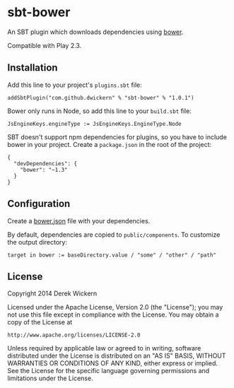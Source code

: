 # sbt-bower

An SBT plugin which downloads dependencies using [bower].

Compatible with Play 2.3.

## Installation

Add this line to your project's `plugins.sbt` file:

    addSbtPlugin("com.github.dwickern" % "sbt-bower" % "1.0.1")

Bower only runs in Node, so add this line to your `build.sbt` file:

    JsEngineKeys.engineType := JsEngineKeys.EngineType.Node

SBT doesn't support npm dependencies for plugins, so you have to include bower in your project. Create a `package.json` in the root of the project:

    {
      "devDependencies": {
        "bower": "~1.3"
      }
    }

## Configuration

Create a [bower.json] file with your dependencies.

By default, dependencies are copied to `public/components`. To customize the output directory:

    target in bower := baseDirectory.value / "some" / "other" / "path"

[bower]: http://bower.io/
[bower.json]: http://bower.io/docs/creating-packages/


## License

Copyright 2014 Derek Wickern

Licensed under the Apache License, Version 2.0 (the "License");
you may not use this file except in compliance with the License.
You may obtain a copy of the License at

    http://www.apache.org/licenses/LICENSE-2.0

Unless required by applicable law or agreed to in writing, software
distributed under the License is distributed on an "AS IS" BASIS,
WITHOUT WARRANTIES OR CONDITIONS OF ANY KIND, either express or implied.
See the License for the specific language governing permissions and
limitations under the License.
